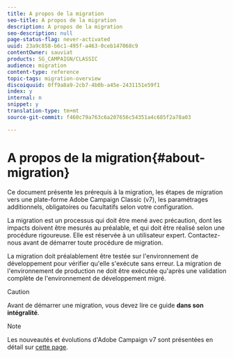```yaml
---
title: A propos de la migration
seo-title: A propos de la migration
description: A propos de la migration
seo-description: null
page-status-flag: never-activated
uuid: 23a9c858-b6c1-495f-a463-0ceb147068c9
contentOwner: sauviat
products: SG_CAMPAIGN/CLASSIC
audience: migration
content-type: reference
topic-tags: migration-overview
discoiquuid: 0ff9a8a9-2cb7-4b0b-a45e-2431151e59f1
index: y
internal: n
snippet: y
translation-type: tm+mt
source-git-commit: f460c79a763c6a207656c54351a4c685f2a78a03

---
```



# A propos de la migration{#about-migration}

Ce document présente les prérequis à la migration, les étapes de migration vers une plate-forme Adobe Campaign Classic (v7), les paramétrages additionnels, obligatoires ou facultatifs selon votre configuration.

La migration est un processus qui doit être mené avec précaution, dont les impacts doivent être mesurés au préalable, et qui doit être réalisé selon une procédure rigoureuse. Elle est réservée à un utilisateur expert. Contactez-nous avant de démarrer toute procédure de migration.

La migration doit préalablement être testée sur l&#39;environnement de développement pour vérifier qu&#39;elle s&#39;exécute sans erreur. La migration de l&#39;environnement de production ne doit être exécutée qu&#39;après une validation complète de l&#39;environnement de développement migré.

>[!CAUTION]
>
>Avant de démarrer une migration, vous devez lire ce guide **dans son intégralité**.

>[!NOTE]
>
>Les nouveautés et évolutions d&#39;Adobe Campaign v7 sont présentées en détail sur [cette page](https://docs.campaign.adobe.com/doc/AC/en/RN.html).

